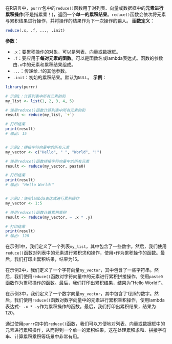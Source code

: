 在R语言中，`purrr`包中的`reduce()`函数用于对列表、向量或数据框中的**元素进行累积操作**(不是指累乘！)，返回一个**单一的累积结果**。`reduce()`函数会依次将元素与累积结果进行操作，并将操作的结果作为下一次操作的输入。
**函数定义**：
```R
reduce(.x, .f, ..., .init)
```
**参数**：
- `.x`：要累积操作的对象，可以是列表、向量或数据框。
- `.f`：要应用于**每对元素的函数**。可以是函数名或lambda表达式。函数的参数由`.x`中的元素和累积结果组成。
- `...`：传递给`.f`的其他参数。
- `.init`：初始的累积结果。默认为`NULL`。
**示例**：
```R
library(purrr)

# 示例1：计算列表中所有元素的和
my_list <- list(1, 2, 3, 4, 5)

# 使用reduce()函数计算列表中所有元素的和
result <- reduce(my_list, `+`)

# 打印结果
print(result)
# 输出: 15


# 示例2：拼接字符向量中的所有元素
my_vector <- c("Hello", " ", "World", "!")

# 使用reduce()函数拼接字符向量中的所有元素
result <- reduce(my_vector, paste0)

# 打印结果
print(result)
# 输出: "Hello World!"


# 示例3：使用lambda表达式进行累积操作
my_vector <- 1:5

# 使用reduce()函数计算累积乘积
result <- reduce(my_vector, ~ .x * .y)

# 打印结果
print(result)
# 输出: 120
```

在示例1中，我们定义了一个列表`my_list`，其中包含了一些数字。然后，我们使用`reduce()`函数对列表中的元素进行累积求和操作，使用`+`作为累积操作的函数。最后，我们打印出累积结果，结果为15。

在示例2中，我们定义了一个字符向量`my_vector`，其中包含了一些字符串。然后，我们使用`reduce()`函数对字符向量中的元素进行累积拼接操作，使用`paste0`函数作为累积操作的函数。最后，我们打印出累积结果，结果为"Hello World!"。

在示例3中，我们定义了一个数字向量`my_vector`，其中包含了1到5的数字。然后，我们使用`reduce()`函数对数字向量中的元素进行累积乘积操作，使用lambda表达式`~ .x * .y`作为累积操作的函数。最后，我们打印出累积结果，结果为120。

通过使用`purrr`包中的`reduce()`函数，我们可以方便地对列表、向量或数据框中的元素进行累积操作，从而得到一个单一的累积结果。这在处理累积求和、拼接字符串、计算累积乘积等场景中非常有用。